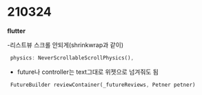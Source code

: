 210324
===============
<b>flutter</b>

-리스트뷰 스크롤 안되게(shrinkwrap과 같이)
```dart
 physics: NeverScrollableScrollPhysics(),
 ```
 
- future나 controller는 text그대로 위젯으로 넘겨줘도 됨
```dart
 FutureBuilder reviewContainer(_futureReviews, Petner petner) 
 ```
